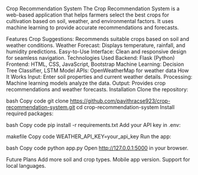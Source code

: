 Crop Recommendation System
The Crop Recommendation System is a web-based application that helps farmers select the best crops for cultivation based on soil, weather, and environmental factors. It uses machine learning to provide accurate recommendations and forecasts.

Features
Crop Suggestions: Recommends suitable crops based on soil and weather conditions.
Weather Forecast: Displays temperature, rainfall, and humidity predictions.
Easy-to-Use Interface: Clean and responsive design for seamless navigation.
Technologies Used
Backend: Flask (Python)
Frontend: HTML, CSS, JavaScript, Bootstrap
Machine Learning: Decision Tree Classifier, LSTM Model
APIs: OpenWeatherMap for weather data
How It Works
Input: Enter soil properties and current weather details.
Processing: Machine learning models analyze the data.
Output: Provides crop recommendations and weather forecasts.
Installation
Clone the repository:

bash
Copy code
git clone https://github.com/pavithracse923/crop-recommendation-system.git
cd crop-recommendation-system
Install required packages:

bash
Copy code
pip install -r requirements.txt
Add your API key in .env:

makefile
Copy code
WEATHER_API_KEY=your_api_key
Run the app:

bash
Copy code
python app.py
Open http://127.0.0.1:5000 in your browser.

Future Plans
Add more soil and crop types.
Mobile app version.
Support for local languages.
